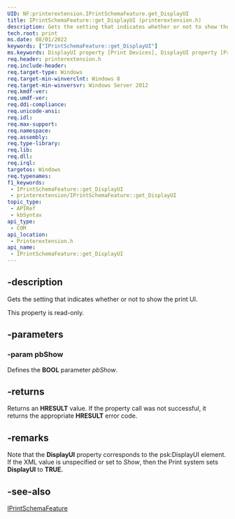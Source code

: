 ```yaml
---
UID: NF:printerextension.IPrintSchemaFeature.get_DisplayUI
title: IPrintSchemaFeature::get_DisplayUI (printerextension.h)
description: Gets the setting that indicates whether or not to show the print UI.
tech.root: print
ms.date: 08/01/2022
keywords: ["IPrintSchemaFeature::get_DisplayUI"]
ms.keywords: DisplayUI property [Print Devices], DisplayUI property [Print Devices],IPrintSchemaFeature interface, IPrintSchemaFeature interface [Print Devices],DisplayUI property, IPrintSchemaFeature.DisplayUI, IPrintSchemaFeature.get_DisplayUI, IPrintSchemaFeature::DisplayUI, IPrintSchemaFeature::get_DisplayUI, get_DisplayUI, print.iprintschemafeature_displayui, printerextension/IPrintSchemaFeature::DisplayUI, printerextension/IPrintSchemaFeature::get_DisplayUI
req.header: printerextension.h
req.include-header: 
req.target-type: Windows
req.target-min-winverclnt: Windows 8
req.target-min-winversvr: Windows Server 2012
req.kmdf-ver: 
req.umdf-ver: 
req.ddi-compliance: 
req.unicode-ansi: 
req.idl: 
req.max-support: 
req.namespace: 
req.assembly: 
req.type-library: 
req.lib: 
req.dll: 
req.irql: 
targetos: Windows
req.typenames: 
f1_keywords:
 - IPrintSchemaFeature::get_DisplayUI
 - printerextension/IPrintSchemaFeature::get_DisplayUI
topic_type:
 - APIRef
 - kbSyntax
api_type:
 - COM
api_location:
 - Printerextension.h
api_name:
 - IPrintSchemaFeature::get_DisplayUI
---
```


## -description

Gets the setting that indicates whether or not to show the print UI.

This property is read-only.

## -parameters

### -param pbShow

Defines the **BOOL** parameter *pbShow*.

## -returns

Returns an **HRESULT** value. If the property call was not successful, it returns the appropriate **HRESULT** error code.

## -remarks

Note that the **DisplayUI** property  corresponds to the psk:DisplayUI element. If the XML value is unspecified or set to *Show*, then the Print system sets **DisplayUI** to **TRUE.**

## -see-also

[IPrintSchemaFeature](/windows-hardware/drivers/ddi/printerextension/nn-printerextension-iprintschemafeature)

